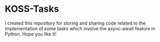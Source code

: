# KOSS-Tasks

I created this repository for storing and sharing code related to the implementation of some tasks which involve the async-await feature in Python.
Hope you like it!
